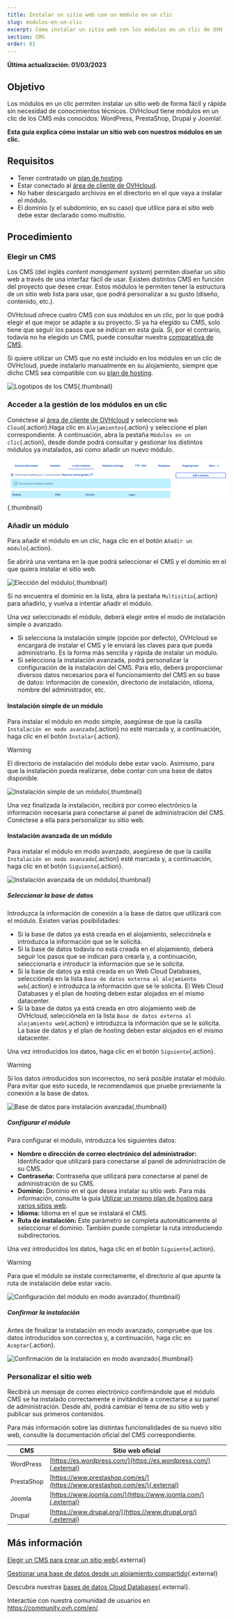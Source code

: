 ```yaml
---
title: Instalar un sitio web con un módulo en un clic
slug: modulos-en-un-clic
excerpt: Cómo instalar un sitio web con los módulos en un clic de OVH
section: CMS
order: 01
---
```


**Última actualización: 01/03/2023**

## Objetivo

Los módulos en un clic permiten instalar un sitio web de forma fácil y rápida sin necesidad de conocimientos técnicos. OVHcloud tiene módulos en un clic de los CMS más conocidos: WordPress, PrestaShop, Drupal y Joomla!.

**Esta guía explica cómo instalar un sitio web con nuestros módulos en un clic.**


## Requisitos

- Tener contratado un [plan de hosting](https://www.ovhcloud.com/es-es/web-hosting/).
- Estar conectado al [área de cliente de OVHcloud](https://www.ovh.com/auth//).
- No haber descargado archivos en el directorio en el que vaya a instalar el módulo.
- El dominio (y el subdominio, en su caso) que utilice para el sitio web debe estar declarado como multisitio.


## Procedimiento

### Elegir un CMS

Los CMS (del inglés *content management system*) permiten diseñar un sitio web a través de una interfaz fácil de usar. Existen distintos CMS en función del proyecto que desee crear. Estos módulos le permiten tener la estructura de un sitio web lista para usar, que podrá personalizar a su gusto (diseño, contenido, etc.).

OVHcloud ofrece cuatro CMS con sus módulos en un clic, por lo que podrá elegir el que mejor se adapte a su proyecto. Si ya ha elegido su CMS, solo tiene que seguir los pasos que se indican en esta guía. Si, por el contrario, todavía no ha elegido un CMS, puede consultar nuestra [comparativa de CMS](https://www.ovhcloud.com/es-es/web-hosting/uc-cms-comparison/).

Si quiere utilizar un CMS que no esté incluido en los módulos en un clic de OVHcloud, puede instalarlo manualmente en su alojamiento, siempre que dicho CMS sea compatible con su [plan de hosting](https://www.ovhcloud.com/es-es/web-hosting/).

![Logotipos de los CMS](images/CMS_logo.png){.thumbnail}


### Acceder a la gestión de los módulos en un clic

Conéctese al [área de cliente de OVHcloud](https://www.ovh.com/auth/?action=gotomanager&from=https://www.ovh.es/&ovhSubsidiary=es) y seleccione `Web Cloud`{.action}.Haga clic en `Alojamientos`{.action} y seleccione el plan correspondiente. A continuación, abra la pestaña `Módulos en un clic`{.action}, desde donde podrá consultar y gestionar los distintos módulos ya instalados, así como añadir un nuevo módulo.

![Acceso a la sección «Módulos en un clic»](images/access_to_the_1_click_modules_section.png){.thumbnail}

### Añadir un módulo

Para añadir el módulo en un clic, haga clic en el botón `Añadir un módulo`{.action}.

Se abrirá una ventana en la que podrá seleccionar el CMS y el dominio en el que quiera instalar el sitio web.

![Elección del módulo](images/add_a_module.png){.thumbnail}

Si no encuentra el dominio en la lista, abra la pestaña `Multisitio`{.action} para añadirlo, y vuelva a intentar añadir el módulo.

Una vez seleccionado el módulo, deberá elegir entre el modo de instalación simple o avanzado.

- Si selecciona la instalación simple (opción por defecto), OVHcloud se encargará de instalar el CMS y le enviará las claves para que pueda administrarlo. Es la forma más sencilla y rápida de instalar un módulo.
- Si selecciona la instalación avanzada, podrá personalizar la configuración de la instalación del CMS. Para ello, deberá proporcionar diversos datos necesarios para el funcionamiento del CMS en su base de datos: información de conexión, directorio de instalación, idioma, nombre del administrador, etc.


#### Instalación simple de un módulo

Para instalar el módulo en modo simple, asegúrese de que la casilla `Instalación en modo avanzado`{.action} no esté marcada y, a continuación, haga clic en el botón `Instalar`{.action}.

> [!warning]
>
> El directorio de instalación del módulo debe estar vacío. Asimismo, para que la instalación pueda realizarse, debe contar con una base de datos disponible.
> 

![Instalación simple de un módulo](images/choose_installation.png){.thumbnail}

Una vez finalizada la instalación, recibirá por correo electrónico la información necesaria para conectarse al panel de administración del CMS. Conéctese a ella para personalizar su sitio web.


#### Instalación avanzada de un módulo

Para instalar el módulo en modo avanzado, asegúrese de que la casilla `Instalación en modo avanzado`{.action} esté marcada y, a continuación, haga clic en el botón `Siguiente`{.action}.

![Instalación avanzada de un módulo](images/advanced_installation.png){.thumbnail}


##### Seleccionar la base de datos

Introduzca la información de conexión a la base de datos que utilizará con el módulo. Existen varias posibilidades: 

- Si la base de datos ya está creada en el alojamiento, selecciónela e introduzca la información que se le solicita.
- Si la base de datos todavía no está creada en el alojamiento, deberá seguir los pasos que se indican para crearla y, a continuación, seleccionarla e introducir la información que se le solicita.
- Si la base de datos ya está creada en un Web Cloud Databases, selecciónela en la lista `Base de datos externa al alojamiento web`{.action} e introduzca la información que se le solicita. El Web Cloud Databases y el plan de hosting deben estar alojados en el mismo datacenter.
- Si la base de datos ya está creada en otro alojamiento web de OVHcloud, selecciónela en la lista `Base de datos externa al alojamiento web`{.action} e introduzca la información que se le solicita. La base de datos y el plan de hosting deben estar alojados en el mismo datacenter.

Una vez introducidos los datos, haga clic en el botón `Siguiente`{.action}.

> [!warning]
>
> Si los datos introducidos son incorrectos, no será posible instalar el módulo. Para evitar que esto suceda, le recomendamos que pruebe previamente la conexión a la base de datos.
> 

![Base de datos para instalación avanzada](images/advanced_installation_database.png){.thumbnail}

##### Configurar el módulo

Para configurar el módulo, introduzca los siguientes datos:

- **Nombre o dirección de correo electrónico del administrador:** Identificador que utilizará para conectarse al panel de administración de su CMS.
- **Contraseña:** Contraseña que utilizará para conectarse al panel de administración de su CMS.
- **Dominio:** Dominio en el que desea instalar su sitio web.
Para más información, consulte la guía [Utilizar un mismo plan de hosting para varios sitios web](https://docs.ovh.com/es/hosting/configurar-un-multisitio-en-un-alojamiento-web/).
- **Idioma:** Idioma en el que se instalará el CMS.
- **Ruta de instalación:** Este parámetro se completa automáticamente al seleccionar el dominio. También puede completar la ruta introduciendo subdirectorios.

Una vez introducidos los datos, haga clic en el botón `Siguiente`{.action}.

> [!warning]
>
> Para que el módulo se instale correctamente, el directorio al que apunte la ruta de instalación debe estar vacío.
> 

![Configuración del módulo en modo avanzado](images/advanced_installation_configuration.png){.thumbnail}

##### Confirmar la instalación

Antes de finalizar la instalación en modo avanzado, compruebe que los datos introducidos son correctos y, a continuación, haga clic en `Aceptar`{.action}.

![Confirmación de la instalación en modo avanzado](images/advanced_installation_summary.png){.thumbnail}

### Personalizar el sitio web

Recibirá un mensaje de correo electrónico confirmándole que el módulo CMS se ha instalado correctamente e invitándole a conectarse a su panel de administración. Desde ahí, podrá cambiar el tema de su sitio web y publicar sus primeros contenidos.

Para más información sobre las distintas funcionalidades de su nuevo sitio web, consulte la documentación oficial del CMS correspondiente.

|CMS|Sitio web oficial|
|---|---|
|WordPress|[https://es.wordpress.com/](https://es.wordpress.com/){.external}|
|PrestaShop|[https://www.prestashop.com/es/](https://www.prestashop.com/es/){.external}|
|Joomla|[https://www.joomla.com/](https://www.joomla.com/){.external}|
|Drupal|[https://www.drupal.org/](https://www.drupal.org/){.external}|

## Más información

[Elegir un CMS para crear un sitio web](https://www.ovhcloud.com/es-es/web-hosting/uc-cms-comparison/){.external}

[Gestionar una base de datos desde un alojamiento compartido](https://docs.ovh.com/es/hosting/gestion-de-una-base-de-datos-desde-un-alojamiento-compartido/){.external}

Descubra nuestras [bases de datos Cloud Databases](https://www.ovh.es/cloud/cloud-databases/){.external}.

Interactúe con nuestra comunidad de usuarios en <https://community.ovh.com/en/>.
